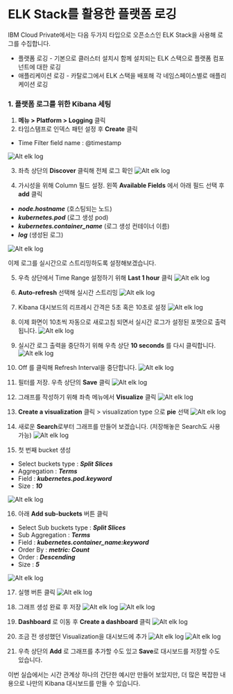 # ELK Stack를 활용한 플랫폼 로깅

IBM Cloud Private에서는 다음 두가지 타입으로 오픈소스인 ELK Stack을 사용해 로그를 수집합니다. 
- 플랫폼 로깅 - 기본으로 클러스터 설치시 함께 설치되는 ELK 스택으로 플랫폼 컴포넌트에 대한 로깅 
- 애플리케이션 로깅 - 카탈로그에서 ELK 스택을 배포해 각 네임스페이스별로 애플리케이션 로깅  


### 1. 플랫폼 로그를 위한 Kibana 세팅
 
1. **메뉴 > Platform > Logging** 클릭
2. 타임스탬프로 인덱스 패턴 설정 후 **Create** 클릭
- Time Filter field name : @timestamp

![Alt elk log](./images/elk-log-1.png)

3. 좌측 상단의 **Discover** 클릭해 전체 로그 확인
![Alt elk log](./images/elk-log-2.png)

4. 가시성을 위해 Column 필드 설정.  왼쪽 **Available Fields** 에서 아래 필드 선택 후 **add** 클릭 
- _**node.hostname**_ (호스팅되는 노드)
- _**kubernetes.pod**_ (로그 생성 pod)
- _**kubernetes.container_name**_ (로그 생성 컨테이너 이름)
- _**log**_ (생성된 로그)

![Alt elk log](./images/elk-log-7.png)

이제 로그를 실시간으로 스트리밍하도록 설정해보겠습니다. 

5. 우측 상단에서 Time Range 설정하기 위해 **Last 1 hour** 클릭
![Alt elk log](./images/elk-log-8.png)

6. **Auto-refresh** 선택해 실시간 스트리밍
![Alt elk log](./images/elk-log-9.png)

7. Kibana 대시보드의 리프레시 간격은 5초 혹은 10초로 설정 
![Alt elk log](./images/elk-log-10.png)

8. 이제 화면이 10초씩 자동으로 새로고침 되면서 실시간 로그가 설정된 포맷으로 출력됩니다. 
![Alt elk log](./images/elk-log-11.png)

9. 실시간 로그 출력을 중단하기 위해 우측 상단 **10 seconds** 를 다시 클릭합니다. 
![Alt elk log](./images/elk-log-12.png)

10. Off 를 클릭해 Refresh Interval을 중단합니다. 
![Alt elk log](./images/elk-log-13.png)


11. 필터를 저장. 우측 상단의 **Save** 클릭
![Alt elk log](./images/elk-log-14.png)

12. 그래프를 작성하기 위해 좌측 메뉴에서 **Visualize** 클릭
![Alt elk log](./images/elk-log-15.png)

13. **Create a visualization** 클릭 > visualization type 으로 **pie** 선택
![Alt elk log](./images/elk-log-16.png)

14. 새로운 **Search**로부터 그래프를 만들어 보겠습니다. (저장해놓은 Search도 사용 가능)
![Alt elk log](./images/elk-log-17.png)

15. 첫 번째 bucket 생성
- Select buckets type : _**Split Slices**_
- Aggregation : _**Terms**_
- Field : _**kubernetes.pod.keyword**_
- Size : _**10**_

![Alt elk log](./images/elk-log-19.png)

16. 아래 **Add sub-buckets** 버튼 클릭
- Select Sub buckets type : _**Split Slices**_
- Sub Aggregation : _**Terms**_
- Field : _**kubernetes.container_name:keyword**_
- Order By : _**metric: Count**_
- Order : _**Descending**_
- Size : _**5**_

![Alt elk log](./images/elk-log-20.png)

17. 실행 버튼 클릭 
![Alt elk log](./images/elk-log-21.png)

18. 그래프 생성 완료 후 저장
![Alt elk log](./images/elk-log-22.png)
![Alt elk log](./images/elk-log-23.png)

19. **Dashboard** 로 이동 후 **Create a dashboard** 클릭
![Alt elk log](./images/elk-log-24.png)

20. 조금 전 생성했던 Visualization을 대시보드에 추가
![Alt elk log](./images/elk-log-25.png)
![Alt elk log](./images/elk-log-26.png)

21. 우측 상단의 **Add** 로 그래프를 추가할 수도 있고 **Save**로 대시보드를 저장할 수도 있습니다. 


이번 실습에서는 시간 관계상 하나의 간단한 예시만 만들어 보았지만, 
더 많은 복잡한 내용으로 나만의 Kibana 대시보드를 만들 수 있습니다. 


